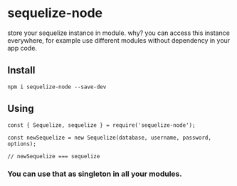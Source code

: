 # sequelize-node
store your sequelize instance in module. why? you can access this instance everywhere, for example use different modules without dependency in your app code.

## Install

```
npm i sequelize-node --save-dev
```

## Using

```
const { Sequelize, sequelize } = require('sequelize-node');

const newSequelize = new Sequelize(database, username, password, options);

// newSequelize === sequelize

```

### You can use that as singleton in all your modules.

